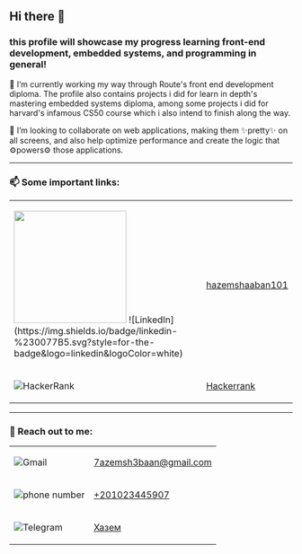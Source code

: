 ## Hi there 👋

### this profile will showcase my progress learning front-end development, embedded systems, and programming in general!

🌱 I’m currently working my way through Route's front end development diploma. The profile also contains projects i did for learn in depth's mastering embedded systems diploma, among some projects i did for harvard's infamous CS50 course which i also intend to finish along the way.

👯 I’m looking to collaborate on web applications, making them <span class="gold">✨pretty✨</span> on all screens, and also
help optimize performance and create the logic that <span class="gray">⚙️powers⚙️</span> those applications.

---

### 📫 Some important links:

<table>
<tr>
  <td>
    <p>
  <img src="https://img.shields.io/badge/linkedin-%230077B5.svg?style=for-the-badge&logo=linkedin&logoColor=white" width="200" />
  ![LinkedIn](https://img.shields.io/badge/linkedin-%230077B5.svg?style=for-the-badge&logo=linkedin&logoColor=white)
    </p>
  </td>
  <td>
    <p>
    
  [hazemshaaban101 ](https://www.linkedin.com/in/hazemshaaban101/)
    </p>
  </td>
</tr>

<tr>
  <td> 
    <p>
    
  ![HackerRank](https://img.shields.io/badge/-Hackerrank-2EC866?style=for-the-badge&logo=HackerRank&logoColor=white)
    </p>
  </td>
  <td>
  <p>

[Hackerrank](https://www.hackerrank.com/profile/7azemsh3baan)</p>

  </td>
</tr>
</table>

---

### 💬 Reach out to me:

<table>
<tr>
  <td>
  
<p>

![Gmail](https://img.shields.io/badge/Gmail-D14836?style=for-the-badge&logo=gmail&logoColor=white)

</p>
</td>
  <td>
  
  <p>
  
  7azemsh3baan@gmail.com</p>
  </td>
</tr>
<tr>
  <td>
  
<p>

![phone number](https://img.shields.io/badge/Phone%20number-0A7CBD?style=for-the-badge&color=%230A7CBD)

</p> </td>

  <td>

<p>

[+201023445907](https://wa.me/+201023445907)</p>

  </td>
</tr>
<tr>
  <td>
  
<p>

![Telegram](https://img.shields.io/badge/Telegram-2CA5E0?style=for-the-badge&logo=telegram&logoColor=white)

</p> </td>

  <td>

<p>

[Хазем](http://t.me/bichassboi69)</p>

  </td>
</tr>
</table>
